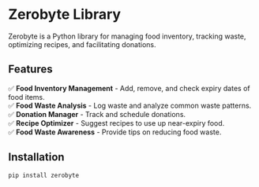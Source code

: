 # Zerobyte Library

Zerobyte is a Python library for managing food inventory, tracking waste, optimizing recipes, and facilitating donations.

## Features
✅ **Food Inventory Management** - Add, remove, and check expiry dates of food items.  
✅ **Food Waste Analysis** - Log waste and analyze common waste patterns.  
✅ **Donation Manager** - Track and schedule donations.  
✅ **Recipe Optimizer** - Suggest recipes to use up near-expiry food.  
✅ **Food Waste Awareness** - Provide tips on reducing food waste.

## Installation
```bash
pip install zerobyte
